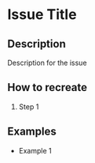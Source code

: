 # Issue Title

## Description

Description for the issue

## How to recreate

1. Step 1

## Examples

- Example 1
